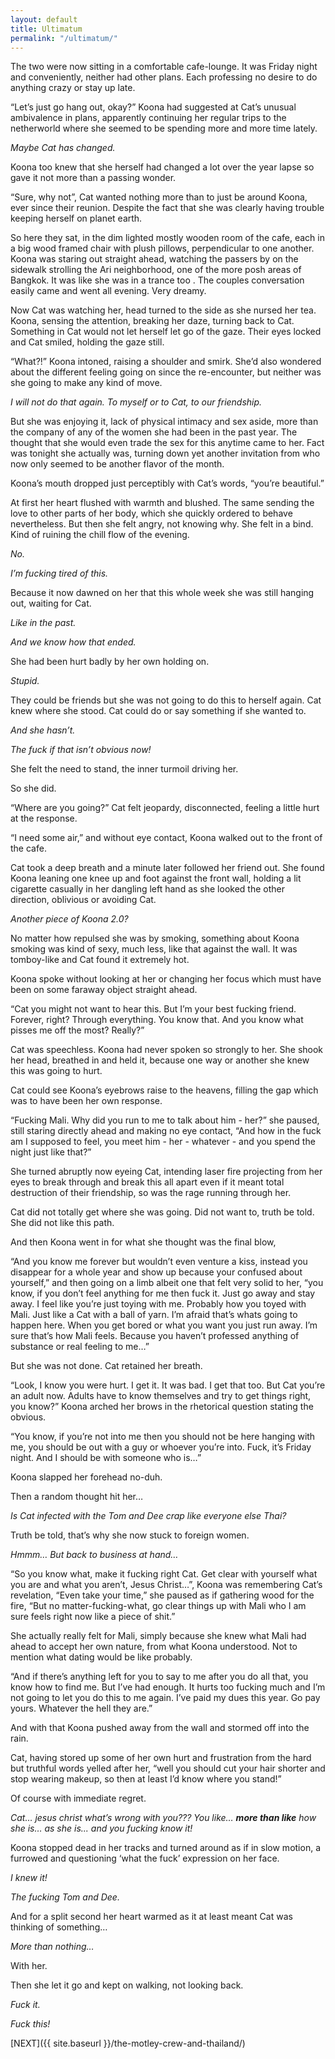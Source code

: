 ```yaml
---
layout: default
title: Ultimatum
permalink: "/ultimatum/"
---
```

<!-- wp:paragraph -->

The two were now sitting in a comfortable cafe-lounge. It was Friday night and conveniently, neither had other plans. Each professing no desire to do anything crazy or stay up late.&nbsp;

<!-- /wp:paragraph -->

<!-- wp:paragraph -->

“Let’s just go hang out, okay?” Koona had suggested at Cat’s unusual ambivalence in plans, apparently continuing her regular trips to the netherworld where she seemed to be spending more and more time lately.&nbsp;

<!-- /wp:paragraph -->

<!-- wp:paragraph -->

_Maybe Cat has changed.&nbsp;_

<!-- /wp:paragraph -->

<!-- wp:paragraph -->

Koona too knew that she herself had changed a lot over the year lapse so gave it not more than a passing wonder.

<!-- /wp:paragraph -->

<!-- wp:paragraph -->

“Sure, why not”, Cat wanted nothing more than to just be around Koona, ever since their reunion. Despite the fact that she was clearly having trouble keeping herself on planet earth.

<!-- /wp:paragraph -->

<!-- wp:paragraph -->

So here they sat, in the dim lighted mostly wooden room of the cafe, each in a big wood framed chair with plush pillows, perpendicular to one another. Koona was staring out straight ahead, watching the passers by on the sidewalk strolling the Ari neighborhood, one of the more posh areas of Bangkok. It was like she was in a trance too . The couples conversation easily came and went all evening. Very dreamy.

<!-- /wp:paragraph -->

<!-- wp:paragraph -->

Now Cat was watching her, head turned to the side as she nursed her tea. Koona, sensing the attention, breaking her daze, turning back to Cat. Something in Cat would not let herself let go of the gaze. Their eyes locked and Cat smiled, holding the gaze still.

<!-- /wp:paragraph -->

<!-- wp:paragraph -->

“What?!” Koona intoned, raising a shoulder and smirk. She’d also wondered about the different feeling going on since the re-encounter, but neither was she going to make any kind of move.&nbsp;

<!-- /wp:paragraph -->

<!-- wp:paragraph -->

_I will not do that again. To myself or to Cat, to our friendship.&nbsp;_

<!-- /wp:paragraph -->

<!-- wp:paragraph -->

But she was enjoying it, lack of physical intimacy and sex aside, more than the company of any of the women she had been in the past year. The thought that she would even trade the sex for this anytime came to her. Fact was tonight she actually was, turning down yet another invitation from who now only seemed to be another flavor of the month.&nbsp;

<!-- /wp:paragraph -->

<!-- wp:paragraph -->

Koona’s mouth dropped just perceptibly with Cat’s words, “you’re beautiful.”

<!-- /wp:paragraph -->

<!-- wp:paragraph -->

At first her heart flushed with warmth and blushed. The same sending the love to other parts of her body, which she quickly ordered to behave nevertheless. But then she felt angry, not knowing why. She felt in a bind. Kind of ruining the chill flow of the evening.&nbsp;

<!-- /wp:paragraph -->

<!-- wp:paragraph -->

_No.&nbsp;_

<!-- /wp:paragraph -->

<!-- wp:paragraph -->

_I’m fucking tired of this._

<!-- /wp:paragraph -->

<!-- wp:paragraph -->

Because it now dawned on her that this whole week she was still hanging out, waiting for Cat.&nbsp;

<!-- /wp:paragraph -->

<!-- wp:paragraph -->

_Like in the past.&nbsp;_

<!-- /wp:paragraph -->

<!-- wp:paragraph -->

_And we know how that ended._

<!-- /wp:paragraph -->

<!-- wp:paragraph -->

She had been hurt badly by her own holding on.

<!-- /wp:paragraph -->

<!-- wp:paragraph -->

_Stupid._

<!-- /wp:paragraph -->

<!-- wp:paragraph -->

They could be friends but she was not going to do this to herself again. Cat knew where she stood. Cat could do or say something if she wanted to.&nbsp;

<!-- /wp:paragraph -->

<!-- wp:paragraph -->

_And she hasn’t._ &nbsp;

<!-- /wp:paragraph -->

<!-- wp:paragraph -->

_The fuck if that isn’t obvious now!_

<!-- /wp:paragraph -->

<!-- wp:paragraph -->

She felt the need to stand, the inner turmoil driving her.&nbsp;

<!-- /wp:paragraph -->

<!-- wp:paragraph -->

So she did.

<!-- /wp:paragraph -->

<!-- wp:paragraph -->

“Where are you going?” Cat felt jeopardy, disconnected, feeling a little hurt at the response.

<!-- /wp:paragraph -->

<!-- wp:paragraph -->

“I need some air,” and without eye contact, Koona walked out to the front of the cafe.

<!-- /wp:paragraph -->

<!-- wp:paragraph -->

Cat took a deep breath and a minute later followed her friend out. She found Koona leaning one knee up and foot against the front wall, holding a lit cigarette casually in her dangling left hand as she looked the other direction, oblivious or avoiding Cat.&nbsp;

<!-- /wp:paragraph -->

<!-- wp:paragraph -->

_Another piece of Koona 2.0?&nbsp;_

<!-- /wp:paragraph -->

<!-- wp:paragraph -->

No matter how repulsed she was by smoking, something about Koona smoking was kind of sexy, much less, like that against the wall. It was tomboy-like and Cat found it extremely hot.

<!-- /wp:paragraph -->

<!-- wp:paragraph -->

Koona spoke without looking at her or changing her focus which must have been on some faraway object straight ahead.&nbsp;

<!-- /wp:paragraph -->

<!-- wp:paragraph -->

“Cat you might not want to hear this. But I’m your best fucking friend. Forever, right? Through everything. You know that. And you know what pisses me off the most? Really?”

<!-- /wp:paragraph -->

<!-- wp:paragraph -->

Cat was speechless. Koona had never spoken so strongly to her. She shook her head, breathed in and held it, because one way or another she knew this was going to hurt.

<!-- /wp:paragraph -->

<!-- wp:paragraph -->

Cat could see Koona’s eyebrows raise to the heavens, filling the gap which was to have been her own response.

<!-- /wp:paragraph -->

<!-- wp:paragraph -->

“Fucking Mali. Why did you run to me to talk about him - her?” she paused, still staring directly ahead and making no eye contact, “And how in the fuck am I supposed to feel, you meet him - her - whatever - and you spend the night just like that?”&nbsp;

<!-- /wp:paragraph -->

<!-- wp:paragraph -->

She turned abruptly now eyeing Cat, intending laser fire projecting from her eyes to break through and break this all apart even if it meant total destruction of their friendship, so was the rage running through her.

<!-- /wp:paragraph -->

<!-- wp:paragraph -->

Cat did not totally get where she was going. Did not want to, truth be told. She did not like this path.

<!-- /wp:paragraph -->

<!-- wp:paragraph -->

And then Koona went in for what she thought was the final blow,&nbsp;

<!-- /wp:paragraph -->

<!-- wp:paragraph -->

“And you know me forever but wouldn’t even venture a kiss, instead you disappear for a whole year and show up because your confused about yourself,” and then going on a limb albeit one that felt very solid to her, “you know, if you don’t feel anything for me then fuck it. Just go away and stay away. I feel like you’re just toying with me. Probably how you toyed with Mali. Just like a Cat with a ball of yarn. I’m afraid that’s whats going to happen here. When you get bored or what you want you just run away. I’m sure that’s how Mali feels. Because you haven’t professed anything of substance or real feeling to me…”

<!-- /wp:paragraph -->

<!-- wp:paragraph -->

But she was not done. Cat retained her breath.

<!-- /wp:paragraph -->

<!-- wp:paragraph -->

“Look, I know you were hurt. I get it. It was bad. I get that too. But Cat you’re an adult now. Adults have to know themselves and try to get things right, you know?” Koona arched her brows in the rhetorical question stating the obvious.&nbsp;

<!-- /wp:paragraph -->

<!-- wp:paragraph -->

“You know, if you’re not into me then you should not be here hanging with me, you should be out with a guy or whoever you’re into. Fuck, it’s Friday night. And I should be with someone who is…”

<!-- /wp:paragraph -->

<!-- wp:paragraph -->

Koona slapped her forehead no-duh.

<!-- /wp:paragraph -->

<!-- wp:paragraph -->

Then a random thought hit her…&nbsp;

<!-- /wp:paragraph -->

<!-- wp:paragraph -->

_Is Cat infected with the Tom and Dee crap like everyone else Thai?_&nbsp;

<!-- /wp:paragraph -->

<!-- wp:paragraph -->

Truth be told, that’s why she now stuck to foreign women.&nbsp;

<!-- /wp:paragraph -->

<!-- wp:paragraph -->

_Hmmm… But back to business at hand…_

<!-- /wp:paragraph -->

<!-- wp:paragraph -->

“So you know what, make it fucking right Cat. Get clear with yourself what you are and what you aren’t, Jesus Christ…”, Koona was remembering Cat’s revelation, “Even take your time,” she paused as if gathering wood for the fire, “But no matter-fucking-what, go clear things up with Mali who I am sure feels right now like a piece of shit.”&nbsp;

<!-- /wp:paragraph -->

<!-- wp:paragraph -->

She actually really felt for Mali, simply because she knew what Mali had ahead to accept her own nature, from what Koona understood. Not to mention what dating would be like probably.

<!-- /wp:paragraph -->

<!-- wp:paragraph -->

“And if there’s anything left for you to say to me after you do all that, you know how to find me. But I’ve had enough. It hurts too fucking much and I’m not going to let you do this to me again. I’ve paid my dues this year. Go pay yours. Whatever the hell they are.”

<!-- /wp:paragraph -->

<!-- wp:paragraph -->

And with that Koona pushed away from the wall and stormed off into the rain.

<!-- /wp:paragraph -->

<!-- wp:paragraph -->

Cat, having stored up some of her own hurt and frustration from the hard but truthful words yelled after her, “well you should cut your hair shorter and stop wearing makeup, so then at least I’d know where you stand!”&nbsp;

<!-- /wp:paragraph -->

<!-- wp:paragraph -->

Of course with immediate regret.

<!-- /wp:paragraph -->

<!-- wp:paragraph -->

_Cat… jesus christ what’s wrong with you??? You like…_ **_more than like_** _how she is… as she is... and you fucking know it!_

<!-- /wp:paragraph -->

<!-- wp:paragraph -->

Koona stopped dead in her tracks and turned around as if in slow motion, a furrowed and questioning ‘what the fuck’ expression on her face.&nbsp;

<!-- /wp:paragraph -->

<!-- wp:paragraph -->

_I knew it!_

<!-- /wp:paragraph -->

<!-- wp:paragraph -->

_The fucking Tom and Dee. &nbsp;_

<!-- /wp:paragraph -->

<!-- wp:paragraph -->

And for a split second her heart warmed as it at least meant Cat was thinking of something…

<!-- /wp:paragraph -->

<!-- wp:paragraph -->

_More than nothing…_

<!-- /wp:paragraph -->

<!-- wp:paragraph -->

With her.

<!-- /wp:paragraph -->

<!-- wp:paragraph -->

Then she let it go and kept on walking, not looking back.&nbsp;

<!-- /wp:paragraph -->

<!-- wp:paragraph -->

_Fuck it.&nbsp;_

<!-- /wp:paragraph -->

<!-- wp:paragraph -->

_Fuck this!_

<!-- /wp:paragraph -->

<!-- wp:paragraph -->

[NEXT]({{ site.baseurl }}/the-motley-crew-and-thailand/)

<!-- /wp:paragraph -->


